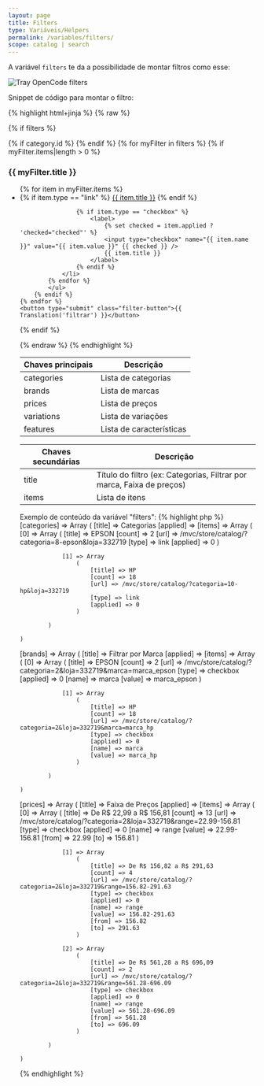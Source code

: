 ```yaml
---
layout: page
title: Filters
type: Variáveis/Helpers
permalink: /variables/filters/
scope: catalog | search
---
```


A variável `filters` te da a possibilidade de montar filtros como esse:

<img src="{{ site.baseurl }}/assets/filters-example.png" alt="Tray OpenCode filters">

Snippet de código para montar o filtro:

{% highlight html+jinja %}
{% raw %}

{% if filters %}

<form name="form-filter" method="get">
    <input type="hidden" name="loja" value="{{ store.id }}" />
    {% if category.id %}
        <input type="hidden" name="categoria" value="{{ category.id }}" />
    {% endif %}
    {% for myFilter in filters %}
        {% if myFilter.items|length > 0 %}
            <h3>{{ myFilter.title }}</h3>
            <ul>
            {% for item in myFilter.items %}
                <li>
                    {% if item.type == "link" %}
                        <a href="{{ item.url }}">{{ item.title }}</a>
                    {% endif %}

                    {% if item.type == "checkbox" %}
                        <label>
                            {% set checked = item.applied ? 'checked="checked"' %}
                            <input type="checkbox" name="{{ item.name }}" value="{{ item.value }}" {{ checked }} />
                            {{ item.title }}
                        </label>
                    {% endif %}
                </li>
            {% endfor %}
            </ul>
        {% endif %}
    {% endfor %}
    <button type="submit" class="filter-button">{{ Translation('filtrar') }}</button>
</form>

{% endif %}

{% endraw %}
{% endhighlight %}

<table>
  <thead><tr>
    <th>Chaves principais</th>
    <th>Descrição</th>
  </tr></thead>
  <tbody>
    <tr>
      <td>categories</td>
      <td>Lista de categorias</td>
    </tr>
    <tr>
      <td>brands</td>
      <td>Lista de marcas</td>
    </tr>
    <tr>
      <td>prices</td>
      <td>Lista de preços</td>
    </tr>
    <tr>
      <td>variations</td>
      <td>Lista de variações</td>
    </tr>
    <tr>
      <td>features</td>
      <td>Lista de características</td>
    </tr>
  </tbody>
</table>

<table>
  <thead><tr>
    <th>Chaves secundárias</th>
    <th>Descrição</th>
  </tr></thead>
  <tbody>
    <tr>
      <td>title</td>
      <td>Título do filtro (ex: Categorias, Filtrar por marca, Faixa de preços)</td>
    </tr>
    <tr>
      <td>items</td>
      <td>Lista de itens</td>
    </tr>
  </tbody>
</table>

Exemplo de conteúdo da variável "filters":
{% highlight php %}
[categories] => Array
    (
        [title] => Categorias
        [applied] => 
        [items] => Array
            (
                [0] => Array
                    (
                        [title] => EPSON
                        [count] => 2
                        [url] => /mvc/store/catalog/?categoria=8-epson&loja=332719
                        [type] => link
                        [applied] => 0
                    )

                [1] => Array
                    (
                        [title] => HP
                        [count] => 18
                        [url] => /mvc/store/catalog/?categoria=10-hp&loja=332719
                        [type] => link
                        [applied] => 0
                    )

            )

    )

[brands] => Array
    (
        [title] => Filtrar por Marca
        [applied] => 
        [items] => Array
            (
                [0] => Array
                    (
                        [title] => EPSON
                        [count] => 2
                        [url] => /mvc/store/catalog/?categoria=2&loja=332719&marca=marca_epson
                        [type] => checkbox
                        [applied] => 0
                        [name] => marca
                        [value] => marca_epson
                    )

                [1] => Array
                    (
                        [title] => HP
                        [count] => 18
                        [url] => /mvc/store/catalog/?categoria=2&loja=332719&marca=marca_hp
                        [type] => checkbox
                        [applied] => 0
                        [name] => marca
                        [value] => marca_hp
                    )

            )

    )

[prices] => Array
    (
        [title] => Faixa de Preços
        [applied] => 
        [items] => Array
            (
                [0] => Array
                    (
                        [title] => De R$ 22,99 a R$ 156,81
                        [count] => 13
                        [url] => /mvc/store/catalog/?categoria=2&loja=332719&range=22.99-156.81
                        [type] => checkbox
                        [applied] => 0
                        [name] => range
                        [value] => 22.99-156.81
                        [from] => 22.99
                        [to] => 156.81
                    )

                [1] => Array
                    (
                        [title] => De R$ 156,82 a R$ 291,63
                        [count] => 4
                        [url] => /mvc/store/catalog/?categoria=2&loja=332719&range=156.82-291.63
                        [type] => checkbox
                        [applied] => 0
                        [name] => range
                        [value] => 156.82-291.63
                        [from] => 156.82
                        [to] => 291.63
                    )

                [2] => Array
                    (
                        [title] => De R$ 561,28 a R$ 696,09
                        [count] => 2
                        [url] => /mvc/store/catalog/?categoria=2&loja=332719&range=561.28-696.09
                        [type] => checkbox
                        [applied] => 0
                        [name] => range
                        [value] => 561.28-696.09
                        [from] => 561.28
                        [to] => 696.09
                    )

            )

    )
{% endhighlight %}
